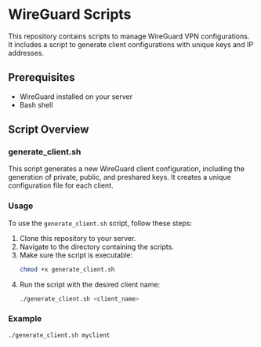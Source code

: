 # WireGuard Scripts

This repository contains scripts to manage WireGuard VPN configurations. It includes a script to generate client configurations with unique keys and IP addresses.

## Prerequisites

- WireGuard installed on your server
- Bash shell

## Script Overview

### generate_client.sh

This script generates a new WireGuard client configuration, including the generation of private, public, and preshared keys. It creates a unique configuration file for each client.

### Usage

To use the `generate_client.sh` script, follow these steps:

1. Clone this repository to your server.
2. Navigate to the directory containing the scripts.
3. Make sure the script is executable:
    ```sh
    chmod +x generate_client.sh
    ```
4. Run the script with the desired client name:
    ```sh
    ./generate_client.sh <client_name>
    ```

### Example

```sh
./generate_client.sh myclient
```